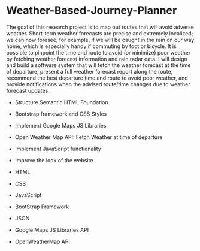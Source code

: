 # Weather-Based-Journey-Planner
The goal of this research project is to map out routes that will avoid adverse weather. Short-term weather forecasts are precise and extremely localized; we can now foresee, for example, if we will be caught in the rain on our way home, which is especially handy if commuting by foot or bicycle. It is possible to pinpoint the time and route to avoid (or minimize) poor weather by fetching weather forecast information and rain radar data. I will design and build a software system that will fetch the weather forecast at the time of departure, present a full weather forecast report along the route, recommend the best departure time and route to avoid poor weather, and provide notifications when the advised route/time changes due to weather forecast updates.

- Structure Semantic HTML Foundation
- Bootstrap framework and CSS Styles 
- Implement Google Maps JS Libraries
- Open Weather Map API: Fetch Weather at time of departure
- Implement JavaScript functionality
- Improve the look of the website

- HTML
- CSS
- JavaScript
- BootStrap Framework
- JSON
- Google Maps JS Libraries API
- OpenWeatherMap API
